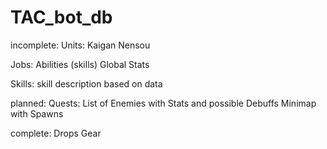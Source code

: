 # TAC_bot_db

incomplete:
  Units:
    Kaigan
    Nensou
  
  Jobs:
    Abilities (skills)
    Global Stats
    
  Skills:
    skill description based on data

planned:
  Quests:
    List of Enemies with Stats and possible Debuffs
    Minimap with Spawns

complete:
  Drops
  Gear
